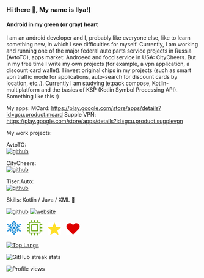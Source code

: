 ### Hi there 👋, My name is Ilya!)
#### Android in my green (or gray) heart
I am an android developer and I, probably like everyone else, like to learn something new, in which I see difficulties for myself. Currently, I am working and running one of the major federal auto parts service projects in Russia (AvtoTO), apps market: Androeed and food service in USA: CityCheers. But in my free time I write my own projects (for example, a vpn application, a discount card wallet). I invest original chips in my projects (such as smart vpn traffic mode for applications, auto-search for discount cards by location, etc..). Currently I am studying jetpack compose, Kotlin-multiplatform and the basics of KSP (Kotlin Symbol Processing API). Something like this :)

My apps: 
MCard: https://play.google.com/store/apps/details?id=gcu.product.mcard
Supple VPN: https://play.google.com/store/apps/details?id=gcu.product.supplevpn

My work projects:

AvtoTO:    
[<img src='https://play-lh.googleusercontent.com/ORwhhiW7Wn1CguTaXVI_1vgDFmQ2eaWfs5rLEN5VH1wttl6CpRUnyW63CvySyEtFDmg=w240-h480-rw' alt='github' width='28' height='28'>](https://play.google.com/store/apps/details?id=ru.avtoto.app)

CityCheers:    
[<img src='https://play-lh.googleusercontent.com/ftVRlZxov0miE7vAEBmUB9Sm8ZPNGyAIUVKxUELEgH3npqeoiYDeVubAfxVi84S7_ia8=w240-h480-rw' alt='github'  width='28' height='28'>](https://play.google.com/store/apps/details?id=com.expresscheck)

Tiser.Auto:    
[<img src='https://play-lh.googleusercontent.com/r9ZI-qg736pO-VBflASU2HCTKZRAZQWf0kwrYP8GBa2IA65r5-AGOpA78jYVLigO7VU=w240-h480-rw' alt='github'  width='28' height='28'>](https://play.google.com/store/apps/details?id=ru.webant.tizer)



Skills: Kotlin / Java / XML 🔭 

[<img src='https://cdn.jsdelivr.net/npm/simple-icons@3.0.1/icons/github.svg' alt='github' height='40'>](https://github.com/Ilyandr)  [<img src='https://cdn.jsdelivr.net/npm/simple-icons@3.0.1/icons/icloud.svg' alt='website' height='40'>](https://play.google.com/store/apps/dev?id=6227604449612294907)  

<a href='https://archiveprogram.github.com/'><img src='https://raw.githubusercontent.com/acervenky/animated-github-badges/master/assets/acbadge.gif' width='40' height='40'></a> <a href='https://docs.github.com/en/developers'><img src='https://raw.githubusercontent.com/acervenky/animated-github-badges/master/assets/devbadge.gif' width='40' height='40'></a> <a href='https://stars.github.com/'><img src='https://raw.githubusercontent.com/acervenky/animated-github-badges/master/assets/starbadge.gif' width='35' height='35'></a> <a href='https://docs.github.com/en/github/supporting-the-open-source-community-with-github-sponsors'><img src='https://raw.githubusercontent.com/acervenky/animated-github-badges/master/assets/sponsorbadge.gif' width='35' height='35'></a> 

[![Top Langs](https://github-readme-stats.vercel.app/api/top-langs/?username=Ilyandr)](https://github.com/anuraghazra/github-readme-stats)

![GitHub streak stats](https://streak-stats.demolab.com/?user=Ilyandr)  

![Profile views](https://gpvc.arturio.dev/Ilyandr)  
